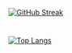 [![GitHub Streak](https://streak-stats.demolab.com?user=frederiklind&theme=github-dark-blue&hide_border=true)](https://git.io/streak-stats)

#

[![Top Langs](https://github-readme-stats.vercel.app/api/top-langs/?username=frederiklind&layout=donut-vertical&text_color=AEDEFA&bg_color=0d1117&title_color=5093FF&hide_false=true&hide_border=true&text_bold=true&langs_count=15&hide=html,css&token=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)](https://github.com/frederiklind/github-readme-stats)<br/>

